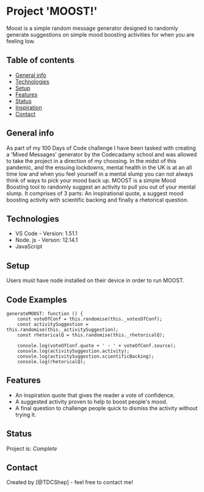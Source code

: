 # Project 'MOOST!'

Moost is a simple random message generator designed to randomly generate suggestions on simple mood boosting activities for when you are feeling low.

## Table of contents

* [General info](#general-info)
* [Technologies](#technologies)
* [Setup](#setup)
* [Features](#features)
* [Status](#status)
* [Inspiration](#inspiration)
* [Contact](#contact)

## General info

As part of my 100 Days of Code challenge I have been tasked with creating a 'Mixed Messages' generator by the Codecadamy school and was allowed to take the project in a direction of my choosing.
In the midst of this pandemic, and the ensuing lockdowns, mental health in the UK is at an all time low and when you feel yourself in a mental slump you can not always think of ways to pick your mood back up. MOOST is a simple Mood Boosting tool to randomly suggest an activity to pull you out of your mental slump. It comprises of 3 parts: An inspirational quote, a suggest mood boosting activity with scientific backing and finally a rhetorical question.

## Technologies

* VS Code - Version: 1.51.1
* Node. js - Verson: 12.14.1
* JavaScript

## Setup

Users must have node installed on their device in order to run MOOST.

## Code Examples

    generateMOOST: function () {
        const voteOfConf = this.randomise(this._votesOfConf);
        const activitySuggestion = this.randomise(this._activitySuggestion);
        const rhetoricalQ = this.randomise(this._rhetoricalQ);

        console.log(voteOfConf.quote + ' - ' + voteOfConf.source);
        console.log(activitySuggestion.activity);
        console.log(activitySuggestion.scientificBacking);
        console.log(rhetoricalQ);

## Features

* An inspiration quote that gives the reader a vote of confidence.
* A suggested activity proven to help to boost people's mood.
* A final question to challenge people quick to dismiss the activity without trying it.

## Status

Project is: _Complete_

## Contact

Created by [@TDCShep] - feel free to contact me!
